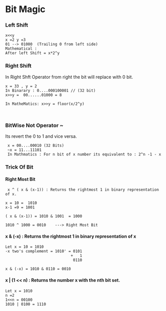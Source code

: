 # Bit Magic

### Left Shift 

```
x<<y 
x =2 y =3 
01 --> 01000  (Trailing 0 from left side)
Mathematical : 
After left Shift = x*2^y

```  
### Right Shift 

In Right Shft Operator from right the bit will replace with 0 bit. 

```
x = 33 , y = 2
In Binarary : 0....000100001 // (32 bit)
x>>y =  00......01000 = 8

In MatheMatics: x>>y = floor(x/2^y)



```

### BitWise Not Operator ~ 

Its revert the 0 to 1 and vice versa. 
```
 x = 00....00010 (32 Bits)
 ~x = 11...11101 
 In Mathmatics : For n bit of x number its equivalent to : 2^n -1 - x 

```


### Trick Of Bit 

#### Right Most Bit
```
 x ^ ( x & (x-1)) : Returns the rightmost 1 in binary representation of x.

x = 10 =  1010
x-1 =9 = 1001  

( x & (x-1)) = 1010 & 1001  = 1000

1010 ^ 1000 = 0010    ---> Right Most Bit
```

#### x & (-x) : Returns the rightmost 1 in binary representation of x

```
Let x = 10 = 1010
-x two's complement = 1010' = 0101  
                             +   1
                              0110

x & (-x) = 1010 & 0110 = 0010

```

#### x | (1 << n) : Returns the number x with the nth bit set.
```
Let x = 1010
n =2
1<<n = 00100 
1010 | 0100 = 1110 
```

